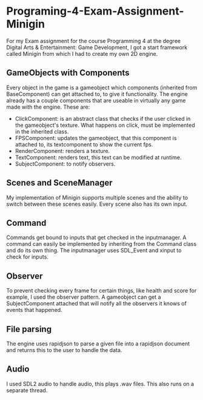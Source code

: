 # Programing-4-Exam-Assignment-Minigin

For my Exam assignment for the course Programming 4 at the degree Digital Arts & Entertainment: Game Development, I got a start framework called Minigin from which I had to create my own 2D engine.

## GameObjects with Components

Every object in the game is a gameobject which components (inherited from BaseComponent) can get attached to, to give it functionality.
The engine already has a couple components that are useable in virtually any game made with the engine.
These are:
* ClickComponent: is an abstract class that checks if the user clicked in the gameobject's texture. What happens on click, must be implemented in the inherited class.
* FPSComponent: updates the gameobject, that this component is attached to, its textcomponent to show the current fps.
* RenderComponent: renders a texture.
* TextComponent: renders text, this text can be modified at runtime.
* SubjectComponent: to notify observers.

## Scenes and SceneManager

My implementation of Minigin supports multiple scenes and the ability to switch between these scenes easily.
Every scene also has its own input.

## Command

Commands get bound to inputs that get checked in the inputmanager.
A command can easily be implemented by inheriting from the Command class and do its own thing.
The inputmanager uses SDL_Event and xinput to check for inputs.

## Observer

To prevent checking every frame for certain things, like health and score for example, I used the observer pattern.
A gameobject can get a SubjectComponent attached that will notify all the observers it knows of events that happened.

## File parsing

The engine uses rapidjson to parse a given file into a rapidjson document and returns this to the user to handle the data.

## Audio

I used SDL2 audio to handle audio, this plays .wav files. This also runs on a separate thread.
